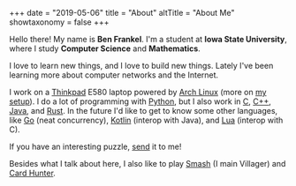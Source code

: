 +++
date = "2019-05-06"
title = "About"
altTitle = "About Me"
showtaxonomy = false
+++

Hello there! My name is **Ben Frankel**. I'm a student at **Iowa State University**, where I study **Computer Science** and **Mathematics**.

I love to learn new things, and I love to build new things. Lately I've been learning more about computer networks and the Internet.

I work on a [Thinkpad] E580 laptop powered by [Arch Linux] \(more on [my setup]). I do a lot of programming with [Python], but I also work in [C], [C++], [Java], and [Rust]. In the future I'd like to get to know some other languages, like [Go] \(neat concurrency), [Kotlin] \(interop with Java), and [Lua] \(interop with C).

If you have an interesting puzzle, [send](mailto:ben.frankel7@gmail.com) it to me!

Besides what I talk about here, I also like to play [Smash] \(I main Villager) and [Card Hunter].

[Python]: https://www.python.org
[C]: https://en.wikipedia.org/wiki/C_%28programming_language%29
[C++]: https://en.wikipedia.org/wiki/C%2B%2B
[Java]: https://en.wikipedia.org/wiki/Java_%28programming_language%29
[Rust]: https://www.rustlang.org
[Go]: https://en.wikipedia.org/wiki/Go_(programming_language)
[Kotlin]: https://kotlinlang.org
[Lua]: https://en.wikipedia.org/wiki/Lua_(programming_language)

[Thinkpad]: https://en.wikipedia.org/wiki/ThinkPad
[Arch Linux]: https://wiki.archlinux.org/index.php/Arch_Linux
[my setup]: https://github.com/benfrankel/dotfiles

[Smash]: https://www.smashbros.com/en_US/
[Card Hunter]: https://game.cardhunter.com
